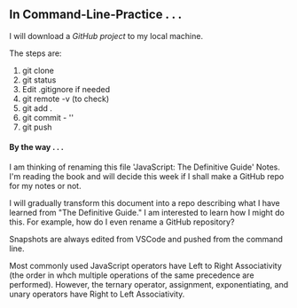 <h2>In Command-Line-Practice . . .</h2>

I will download a <em>GitHub project</em> to my local machine.

The steps are:
<ol>
    <li>git clone</li>
    <li>git status</li>
    <li>Edit .gitignore if needed</li>
    <li>git remote -v (to check)</li>
    <li>git add .</li>
    <li>git commit - ''</li>
    <li>git push</li>
</ol>

<h4>By the way . . .</h4>

I am thinking of renaming this file 'JavaScript: The Definitive Guide' Notes. I'm reading the book and will decide this week if I shall make a GitHub repo for my notes or not.

I will gradually transform this document into a repo describing what I have learned from "The Definitive Guide." I am interested to learn how I might do this. For example, how do I even rename a GitHub repository?

Snapshots are always edited from VSCode and pushed from the command line.

Most commonly used JavaScript operators have Left to Right Associativity (the order in whch multiple operations of the same precedence are performed). However, the ternary operator, assignment, exponentiating, and unary operators have Right to Left Associativity.